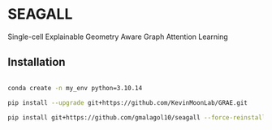 # SEAGALL

Single-cell Explainable Geometry Aware Graph Attention Learning

## Installation

```bash

conda create -n my_env python=3.10.14

pip install --upgrade git+https://github.com/KevinMoonLab/GRAE.git

pip install git+https://github.com/gmalagol10/seagall --force-reinstall --upgrade
